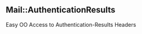 Mail::AuthenticationResults
---------------------------

Easy OO Access to Authentication-Results Headers

